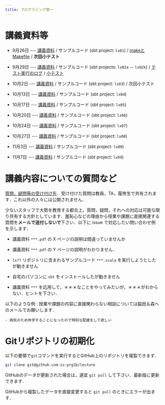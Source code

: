 ```yaml
---
title: プログラミング第一
---
```


# 講義資料等

- 9月26日 --- [講義資料](https://github.com/is-prg1b/lecture/raw/master/slide/day01.pdf) / サンプルコード (sbt project: `lx01`) / [makeとMakefile](/lecture/note/lx01-makefile.html) / **次回小テスト**

- 9月29日 --- [講義資料](/lecture/slide/lx02.html) / サンプルコード (sbt projects: `lx02a` -- `lx02k`) / [テスト実行のログ](/lecture/note/lx02-tests.html) / [小テスト](/lecture/quiz/quiz01.html)

- 10月2日 --- [講義資料](https://github.com/is-prg1b/lecture/raw/master/slide/day03.pdf) / サンプルコード (sbt project: `lx03`) / 次回小テスト

- 10月13日 --- [講義資料](https://github.com/is-prg1b/lecture/raw/master/slide/day04.pdf) / サンプルコード (sbt project: `lx04`)

- 10月17日 --- [講義資料](https://github.com/is-prg1b/lecture/raw/master/slide/day05.pdf) / サンプルコード (sbt project: `lx05`)

- 10月20日 --- [講義資料](https://github.com/is-prg1b/lecture/raw/master/slide/day06.pdf) / サンプルコード (sbt project: `lx06`)

- 10月24日 --- [講義資料](https://github.com/is-prg1b/lecture/raw/master/slide/day07.pdf) / サンプルコード (sbt project: `lx07`)

- 10月27日 --- [講義資料](/lecture/slide/day08.html) / サンプルコード (sbt project: `lx08`)

- 11月3日 --- [講義資料](https://github.com/is-prg1b/lecture/raw/master/slide/day09.pdf) / サンプルコード (sbt project: `lx09`)

- 11月7日 --- [講義資料](/lecture/slide/day10.html) / サンプルコード (sbt project: `lx09`)

# 講義内容についての質問など

[質問，疑問等の受け付け先](https://github.com/is-prg1b/lecture/issues/new)．受け付けた質問は教員，TA，履修生で共有されます．これ以外の人々には公開されません．

少ないスタッフで大勢を教育する都合上，質問，疑問，それへの対応は可能な限り共有する方針としています．羞恥心などの理由から授業や課題に直接関連する質問を**メールで送付しないで**下さい．以下に issue で対応したい問い合わせ例を示します．

- 講義資料 `***.pdf` の X ページの説明は間違っていませんか

- 講義資料 `***.pdf` の Y ページの説明がわかりません．

- `lx??` リポジトリに含まれるサンプルコード `***.scala` を実行しようとしたが動きません

- 自宅のパソコンに `sbt` をインストールしたが動きません

- 講義資料 `***` を応用して，＊＊＊なことをやってみたいが，＊＊＊がわからない．ヒントを下さい．

以下のような例
: 授業や課題の内容に直接関わらない相談については脇田＆森へのメールでお願いします．

    - 病気のため休学することになったので特別な配慮をして欲しい

# Gitリポジトリの初期化

以下の要領で`git`コマンドを実行するとGitHub上のリポジトリを複製できます．

~~~ {.bash .src}
git clone git@github.com:is-prg1b/lecture
~~~

GitHubのデータが更新された場合は，適宜 `git pull` して下さい．最新版に更新できます．

GitHubから複製したデータを直接変更すると `git pull` のときにエラーが出ます．

